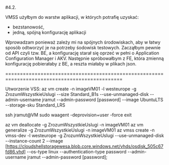 #4.2.

VMSS użyłbym do warstw aplikacji, w których potrafię uzyskać:
- bezstanowość,
- jedną, spójną konfigurację aplikacji

Wprowadzam ponieważ zależy mi na spójnych środowiskach, aby w łatwy sposób odtworzyć je na potrzeby śodowisk testowych.
Zacząłbym pewnie od API czyli tzw. BE, a konfigurację starał się oprzeć w pełni o Application Configuration Manager i AKV.
Następnie spróbowałbym z FE, która zmienną konfigurację pobierałaby z BE, a reszta miałaby w plikach json.

==============================================================================================

Utworzenie VSS:
az vm create -n imageVM01 -l westeurope -g ZrozumWszystkieUslugi --size Standard_B1s --use-unmanaged-disk --admin-username jramut --admin-password [password] --image UbuntuLTS --storage-sku Standard_LRS

ssh jramut@VM
sudo waagent -deprovision+user -force
exit

az vm deallocate -g ZrozumWszystkieUslugi -n imageVM01
az vm generalize -g ZrozumWszystkieUslugi -n imageVM01
az vmss create -n vmss-dev -l westeurope -g ZrozumWszystkieUslugi --use-unmanaged-disk --instance-count 2 --image [https://cloudshellstoragewesa.blob.core.windows.net/vhds/osdisk_505c67fd86.vhd] --os-type linux --authentication-type password --admin-username jramut --admin-password [password];
